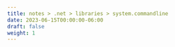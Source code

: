 ```yaml
---
title: notes > .net > libraries > system.commandline
date: 2023-06-15T00:00:00-06:00
draft: false
weight: 1
---
```

